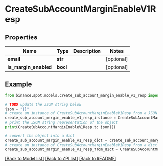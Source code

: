 # CreateSubAccountMarginEnableV1Resp


## Properties

Name | Type | Description | Notes
------------ | ------------- | ------------- | -------------
**email** | **str** |  | [optional] 
**is_margin_enabled** | **bool** |  | [optional] 

## Example

```python
from binance.spot.models.create_sub_account_margin_enable_v1_resp import CreateSubAccountMarginEnableV1Resp

# TODO update the JSON string below
json = "{}"
# create an instance of CreateSubAccountMarginEnableV1Resp from a JSON string
create_sub_account_margin_enable_v1_resp_instance = CreateSubAccountMarginEnableV1Resp.from_json(json)
# print the JSON string representation of the object
print(CreateSubAccountMarginEnableV1Resp.to_json())

# convert the object into a dict
create_sub_account_margin_enable_v1_resp_dict = create_sub_account_margin_enable_v1_resp_instance.to_dict()
# create an instance of CreateSubAccountMarginEnableV1Resp from a dict
create_sub_account_margin_enable_v1_resp_from_dict = CreateSubAccountMarginEnableV1Resp.from_dict(create_sub_account_margin_enable_v1_resp_dict)
```
[[Back to Model list]](../README.md#documentation-for-models) [[Back to API list]](../README.md#documentation-for-api-endpoints) [[Back to README]](../README.md)


